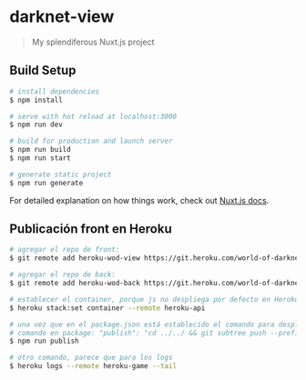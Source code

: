 # darknet-view

> My splendiferous Nuxt.js project

## Build Setup

```bash
# install dependencies
$ npm install

# serve with hot reload at localhost:3000
$ npm run dev

# build for production and launch server
$ npm run build
$ npm run start

# generate static project
$ npm run generate
```

For detailed explanation on how things work, check out [Nuxt.js docs](https://nuxtjs.org).

## Publicación front en Heroku

```bash
# agregar el repo de front:
$ git remote add heroku-wod-view https://git.heroku.com/world-of-darknet-view.git

# agregar el repo de back:
$ git remote add heroku-wod-back https://git.heroku.com/world-of-darknet-back.git

# establecer el container, porque js no despliega por defecto en Heroku, y da un error de: No default language could be detected for this app
$ heroku stack:set container --remote heroku-api

# una vez que en el package.json está establecido el comando para desplegar hacer un run publish
# comando en package: "publish": "cd ../../ && git subtree push --prefix game-front/ heroku master || true"
$ npm run publish

# otro comando, parece que para los logs
$ heroku logs --remote heroku-game --tail
```
